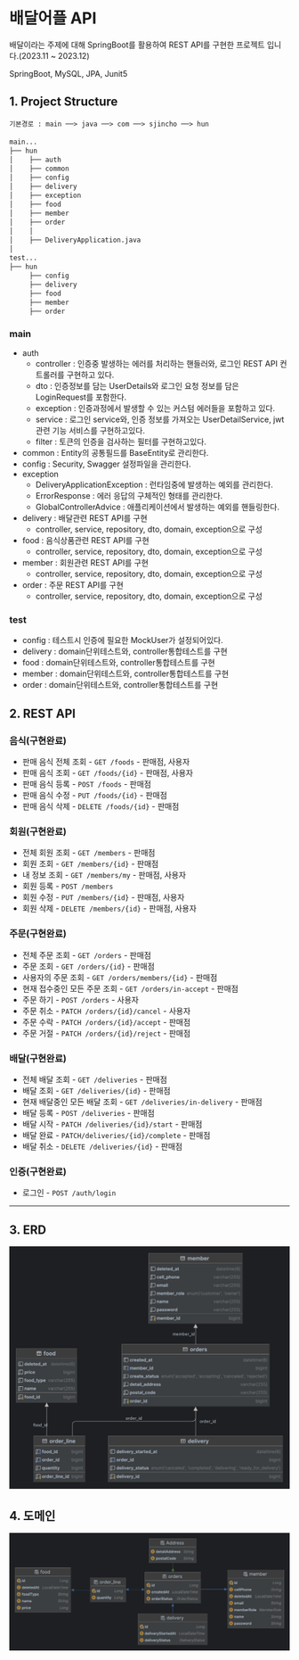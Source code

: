 # 배달어플 API

배달이라는 주제에 대해 SpringBoot를 활용하여 REST API를 구현한 프로젝트 입니다.(2023.11 ~ 2023.12)

SpringBoot, MySQL, JPA, Junit5

## 1. Project Structure
```
기본경로 : main ──> java ──> com ──> sjincho ──> hun

main...
├── hun
│    ├── auth
│    ├── common
│    ├── config
│    ├── delivery
│    ├── exception
│    ├── food
│    ├── member
│    ├── order
│    │      
│    ├── DeliveryApplication.java
│
test...
├── hun
     ├── config
     ├── delivery
     ├── food
     ├── member
     ├── order
```
### main
- auth
  - controller : 인증중 발생하는 에러를 처리하는 핸들러와, 로그인 REST API 컨트롤러를 구현하고 있다.
  - dto : 인증정보를 담는 UserDetails와 로그인 요청 정보를 담은 LoginRequest를 포함한다.
  - exception : 인증과정에서 발생할 수 있는 커스텀 에러들을 포함하고 있다.
  - service : 로그인 service와, 인증 정보를 가져오는 UserDetailService, jwt관련 기능 서비스를 구현하고있다.
  - filter : 토큰의 인증을 검사하는 필터를 구현하고있다.
- common : Entity의 공통필드를 BaseEntity로 관리한다.
- config : Security, Swagger 설정파일을 관리한다.
- exception
  - DeliveryApplicationException : 런타임중에 발생하는 예외를 관리한다.
  - ErrorResponse : 에러 응답의 구체적인 형태를 관리한다.
  - GlobalControllerAdvice : 애플리케이션에서 발생하는 예외를 핸들링한다.
- delivery : 배달관련 REST API를 구현
  - controller, service, repository, dto, domain, exception으로 구성
- food : 음식상품관련 REST API를 구현
  - controller, service, repository, dto, domain, exception으로 구성
- member : 회원관련 REST API를 구현
  - controller, service, repository, dto, domain, exception으로 구성
- order : 주문 REST API를 구현
  - controller, service, repository, dto, domain, exception으로 구성

### test
- config : 테스트시 인증에 필요한 MockUser가 설정되어있다.
- delivery : domain단위테스트와, controller통합테스트를 구현
- food : domain단위테스트와, controller통합테스트를 구현
- member : domain단위테스트와, controller통합테스트를 구현
- order : domain단위테스트와, controller통합테스트를 구현





## 2. REST API

### 음식(구현완료)
- 판매 음식 전체 조회 - `GET /foods` - 판매점, 사용자
- 판매 음식 조회 - `GET /foods/{id}` - 판매점, 사용자
- 판매 음식 등록 - `POST /foods` - 판매점
- 판매 음식 수정 - `PUT /foods/{id}` - 판매점
- 판매 음식 삭제 - `DELETE /foods/{id}` - 판매점

### 회원(구현완료)
- 전체 회원 조회 - `GET /members` - 판매점
- 회원 조회 - `GET /members/{id}` - 판매점
- 내 정보 조회 - `GET /members/my` - 판매점, 사용자
- 회원 등록 - `POST /members`
- 회원 수정 - `PUT /members/{id}` - 판매점, 사용자
- 회원 삭제 - `DELETE /members/{id}` - 판매점, 사용자

### 주문(구현완료)
- 전체 주문 조회 - `GET /orders` - 판매점
- 주문 조회 - `GET /orders/{id}` - 판매점
- 사용자의 주문 조회 - `GET /orders/members/{id}` - 판매점
- 현재 접수중인 모든 주문 조회 -  `GET /orders/in-accept` - 판매점
- 주문 하기 - `POST /orders` - 사용자
- 주문 취소 - `PATCH /orders/{id}/cancel` - 사용자
- 주문 수락 - `PATCH /orders/{id}/accept` - 판매점
- 주문 거절 - `PATCH /orders/{id}/reject` - 판매점


### 배달(구현완료)
- 전체 배달 조회 - `GET /deliveries` - 판매점
- 배달 조회 - `GET /deliveries/{id}` - 판매점
- 현재 배달중인 모든 배달 조회 - `GET /deliveries/in-delivery` - 판매점
- 배달 등록 - `POST /deliveries` - 판매점
- 배달 시작 - `PATCH /deliveries/{id}/start` - 판매점
- 배달 완료 - `PATCH/deliveries/{id}/complete` - 판매점
- 배달 취소 - `DELETE /deliveries/{id}` - 판매점


### 인증(구현완료)
- 로그인 - `POST /auth/login`



---
## 3. ERD
![table_diagram.png](docs%2Fimages%2Ftable_diagram.png)

## 4. 도메인
![entity_diagram.png](docs%2Fimages%2Fentity_diagram.png)
